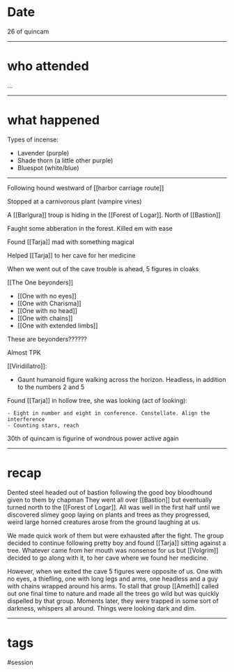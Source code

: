 # Date

26 of quincam

---
# who attended

...

---
# what happened

Types of incense:

- Lavender (purple)
- Shade thorn (a little other purple)
- Bluespot (white/blue)

------------------

Following hound westward of [[harbor carriage route]]

Stopped at a carnivorous plant (vampire vines)

A [[Barlgura]] troup is hiding in the [[Forest of Logar]]. North of [[Bastion]]

Faught some abberation in the forest. Killed em with ease

Found [[Tarja]] mad with something magical

Helped [[Tarja]] to her cave for her medicine

When we went out of the cave trouble is ahead, 5 figures in cloaks

[[The One beyonders]]
- [[One with no eyes]]
- [[One with Charisma]]
- [[One with no head]]
- [[One with chains]]
- [[One with extended limbs]]

These are beyonders??????

Almost TPK

[[Viridillatro]]:
- Gaunt humanoid figure walking across the horizon. Headless, in addition to the numbers 2 and 5

Found [[Tarja]] in hollow tree, she was looking (act of looking): 
```
- Eight in number and eight in conference. Constellate. Align the interference
- Counting stars, reach
```

30th of quincam is figurine of wondrous power active again

---
# recap

Dented steel headed out of bastion following the good boy bloodhound given to them by chapman They went all over [[Bastion]] but eventually turned north to the [[Forest of Logar]]. All was well in the first half until we discovered slimey goop laying on plants and trees as they progressed, weird large horned creatures arose from the ground laughing at us. 

We made quick work of them but were exhausted after the fight. The group decided to continue following pretty boy and found [[Tarja]] sitting against a tree. Whatever came from her mouth was nonsense for us but [[Volgrim]] decided to go along with it, to her cave where we found her medicine.

However, when we exited the cave 5 figures were opposite of us. One with no eyes, a thiefling, one with long legs and arms, one headless and a guy with chains wrapped around his arms. To stall that group [[Ameth]] called out one final time to nature and made all the trees go wild but was quickly dispelled by that group. Moments later, they were trapped in some sort of darkness, whispers all around. Things were looking dark and dim.

---
# tags

#session